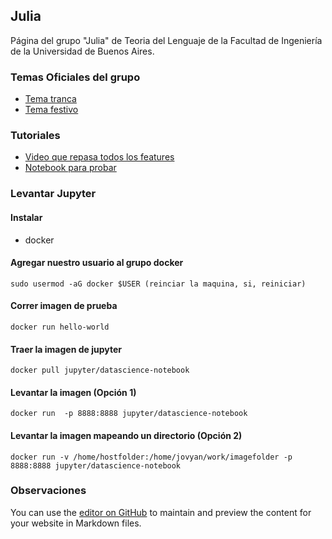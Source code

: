 ## Julia

Página del grupo "Julia" de Teoria del Lenguaje de la Facultad de Ingeniería de la Universidad de Buenos Aires.


### Temas Oficiales del grupo
 - [Tema tranca](https://open.spotify.com/track/5FnpXVgDOk2sLT58qM22Of)
 - [Tema festivo](https://open.spotify.com/track/4JUu9vPnWQXEU9BCUQvqC6)

### Tutoriales
 - [Video que repasa todos los features](https://www.youtube.com/watch?time_continue=1&v=4igzy3bGVkQ)
 - [Notebook para probar](https://next.juliabox.com/)

### Levantar Jupyter

#### Instalar 
 -  docker

#### Agregar nuestro usuario al grupo docker
```
sudo usermod -aG docker $USER (reinciar la maquina, si, reiniciar)
```
#### Correr imagen de prueba
```
docker run hello-world
```
#### Traer la imagen de jupyter
```
docker pull jupyter/datascience-notebook
```
#### Levantar la imagen (Opción 1)
```
docker run  -p 8888:8888 jupyter/datascience-notebook 
```
#### Levantar la imagen mapeando un directorio (Opción 2)
```
docker run -v /home/hostfolder:/home/jovyan/work/imagefolder -p 8888:8888 jupyter/datascience-notebook 
```


### Observaciones
You can use the [editor on GitHub](https://github.com/pablito-ernesto/julia/edit/master/README.md) to maintain and preview the content for your website in Markdown files.
